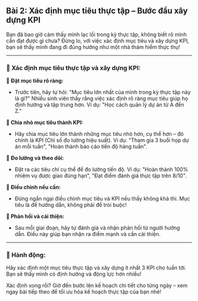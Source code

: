 ## Bài 2: Xác định mục tiêu thực tập – Bước đầu xây dựng KPI

Bạn đã bao giờ cảm thấy mình lạc lối trong kỳ thực tập, không biết rõ mình cần đạt được gì chưa? Đừng lo, với việc xác định mục tiêu và xây dựng KPI, bạn sẽ thấy mình đang đi đúng hướng như một nhà thám hiểm thực thụ!

---

### 📌 Xác định mục tiêu thực tập và xây dựng KPI:

**🔹 Đặt mục tiêu rõ ràng:**
- Trước tiên, hãy tự hỏi: "Mục tiêu lớn nhất của mình trong kỳ thực tập này là gì?" Nhiều sinh viên thấy rằng việc xác định rõ ràng mục tiêu giúp họ định hướng và tập trung hơn. Ví dụ: "Học cách quản lý dự án từ A đến Z."

**🔹 Chia nhỏ mục tiêu thành KPI:**
- Hãy chia mục tiêu lớn thành những mục tiêu nhỏ hơn, cụ thể hơn – đó chính là KPI (Chỉ số đo lường hiệu suất). Ví dụ: "Tham gia 3 buổi họp dự án mỗi tuần", "Hoàn thành báo cáo tiến độ hàng tuần".

**🔹 Đo lường và theo dõi:**
- Đặt ra các tiêu chí cụ thể để đo lường tiến độ. Ví dụ: "Hoàn thành 100% nhiệm vụ được giao đúng hạn", "Đạt điểm đánh giá thực tập trên 8/10".

**🔹 Điều chỉnh nếu cần:**
- Đừng ngần ngại điều chỉnh mục tiêu và KPI nếu thấy không khả thi. Mục tiêu là để hướng dẫn, không phải để trói buộc!

**🔹 Phản hồi và cải thiện:**
- Sau mỗi giai đoạn, hãy tự đánh giá và nhận phản hồi từ người hướng dẫn. Điều này giúp bạn nhận ra điểm mạnh và cần cải thiện.

---

### 🚀 Hành động:

Hãy xác định một mục tiêu thực tập và xây dựng ít nhất 3 KPI cho tuần tới. Bạn sẽ thấy mình có định hướng và động lực hơn nhiều!

Xác định xong rồi? Giờ đến bước lên kế hoạch chi tiết cho từng ngày – xem ngay bài tiếp theo để tối ưu hóa kế hoạch thực tập của bạn nhé!